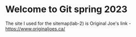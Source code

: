 # Welcome to Git spring 2023

The site I used for the sitemap(lab-2) is Original Joe's
link -   
https://www.originaljoes.ca/